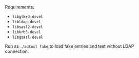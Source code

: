 
Requirements:

* `libgtk+3-devel`
* `libldap-devel`
* `libsasl2-devel`
* `libkrb5-devel`
* `libgsasl-devel`

Run as `./adtool fake` to load fake entries and test without LDAP connection.

